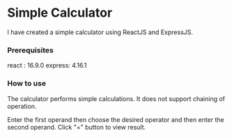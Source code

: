 # Simple Calculator
I have created a simple calculator using ReactJS and ExpressJS.

### Prerequisites
react : 16.9.0
express: 4.16.1

### How to use
The calculator performs simple calculations. It does not support chaining of operation.

Enter the first operand then choose the desired operator and then enter the second operand.
Click "=" button to view result.
